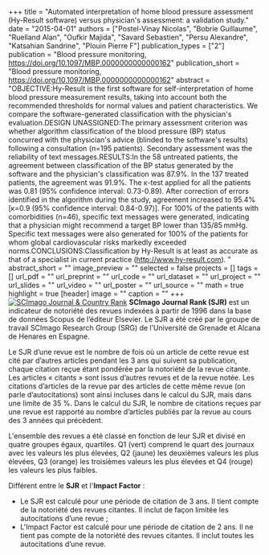 +++
title = "Automated interpretation of home blood pressure assessment (Hy-Result software) versus physician's assessment: a validation study."
date = "2015-04-01"
authors = ["Postel-Vinay Nicolas", "Bobrie Guillaume", "Ruelland Alan", "Oufkir Majida", "Savard Sebastien", "Persu Alexandre", "Katsahian Sandrine", "Plouin Pierre F"]
publication_types = ["2"]
publication = "Blood pressure monitoring, https://doi.org/10.1097/MBP.0000000000000162"
publication_short = "Blood pressure monitoring, https://doi.org/10.1097/MBP.0000000000000162"
abstract = "OBJECTIVE:Hy-Result is the first software for self-interpretation of home blood pressure measurement results, taking into account both the recommended thresholds for normal values and patient characteristics. We compare the software-generated classification with the physician's evaluation.DESIGN UNASSIGNED:The primary assessment criterion was whether algorithm classification of the blood pressure (BP) status concurred with the physician's advice (blinded to the software's results) following a consultation (n=195 patients). Secondary assessment was the reliability of text messages.RESULTS:In the 58 untreated patients, the agreement between classification of the BP status generated by the software and the physician's classification was 87.9%. In the 137 treated patients, the agreement was 91.9%. The κ-test applied for all the patients was 0.81 (95% confidence interval: 0.73-0.89). After correction of errors identified in the algorithm during the study, agreement increased to 95.4% [κ=0.9 (95% confidence interval: 0.84-0.97)]. For 100% of the patients with comorbidities (n=46), specific text messages were generated, indicating that a physician might recommend a target BP lower than 135/85 mmHg. Specific text messages were also generated for 100% of the patients for whom global cardiovascular risks markedly exceeded norms.CONCLUSIONS:Classification by Hy-Result is at least as accurate as that of a specialist in current practice (http://www.hy-result.com). "
abstract_short = ""
image_preview = ""
selected = false
projects = []
tags = []
url_pdf = ""
url_preprint = ""
url_code = ""
url_dataset = ""
url_project = ""
url_slides = ""
url_video = ""
url_poster = ""
url_source = ""
math = true
highlight = true
[header]
image = ""
caption = ""
+++
<a href="https://www.scimagojr.com/journalsearch.php?q=22492&amp;tip=sid&amp;exact=no" title="SCImago Journal &amp; Country Rank"><img border="0" src="https://www.scimagojr.com/journal_img.php?id=22492" alt="SCImago Journal &amp; Country Rank"  /></a>
**SCImago Journal Rank (SJR)** est un indicateur de notoriété des revues indexées à partir de 1996 dans la base de données Scopus de l’éditeur Elsevier. Le SJR a été créé par le groupe de travail SCImago Research Group (SRG) de l’Université de Grenade et Alcana de Henares en Espagne.  
  
Le SJR d’une revue est le nombre de fois où un article de cette revue est cité par d’autres articles pendant les 3 ans qui suivent sa publication, chaque citation reçue étant pondérée par la notoriété de la revue citante. Les articles « citants » sont issus d’autres revues et de la revue notée. Les citations d’articles de la revue par des articles de cette même revue (on parle d’autocitations) sont ainsi incluses dans le calcul du SJR, mais dans une limite de 35 %. Dans le calcul du SJR, le nombre de citations reçues par une revue est rapporté au nombre d’articles publiés par la revue au cours des 3 années qui précèdent.  
  
L'ensemble des revues a été classé en fonction de leur SJR et divisé en quatre groupes égaux, quartiles. Q1 (vert) comprend le quart des journaux avec les valeurs les plus élevées, Q2 (jaune) les deuxièmes valeurs les plus élevées, Q3 (orange) les troisièmes valeurs les plus élevées et Q4 (rouge) les valeurs les plus faibles.  
  
Différent entre le **SJR** et l'**Impact Factor** :  
- Le SJR est calculé pour une période de citation de 3 ans. Il tient compte de la notoriété des revues citantes. Il inclut de façon limitée les autocitations d’une revue ;  
- L'Impact Factor est calculé pour une période de citation de 2 ans. Il ne tient pas compte de la notoriété des revues citantes. Il inclut toutes les autocitations d’une revue.
